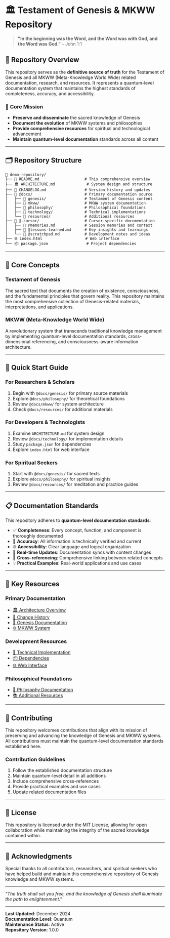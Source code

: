 # 🏛️ Testament of Genesis & MKWW Repository

> **"In the beginning was the Word, and the Word was with God, and the Word was God."** - John 1:1

## 📖 **Repository Overview**

This repository serves as the **definitive source of truth** for the Testament of Genesis and all MKWW (Meta-Knowledge World Wide) related documentation, research, and resources. It represents a quantum-level documentation system that maintains the highest standards of completeness, accuracy, and accessibility.

### 🎯 **Core Mission**
- **Preserve and disseminate** the sacred knowledge of Genesis
- **Document the evolution** of MKWW systems and philosophies
- **Provide comprehensive resources** for spiritual and technological advancement
- **Maintain quantum-level documentation** standards across all content

---

## 🗂️ **Repository Structure**

```
📁 demo-repository/
├── 📖 README.md                    # This comprehensive overview
├── 🏛️ ARCHITECTURE.md              # System design and structure
├── 📝 CHANGELOG.md                 # Version history and updates
├── 📁 @docs/                       # Primary documentation source
│   ├── 📁 genesis/                 # Testament of Genesis content
│   ├── 📁 mkww/                    # MKWW system documentation
│   ├── 📁 philosophy/              # Philosophical foundations
│   ├── 📁 technology/              # Technical implementations
│   └── 📁 resources/               # Additional resources
├── 📁 @.cursor/                    # Cursor-specific documentation
│   ├── 📄 @memories.md             # Session memories and context
│   ├── 📄 @lessons-learned.md      # Key insights and learnings
│   └── 📄 @scratchpad.md           # Development notes and ideas
├── 🌐 index.html                   # Web interface
└── 📦 package.json                 # Project dependencies
```

---

## 🧠 **Core Concepts**

### **Testament of Genesis**
The sacred text that documents the creation of existence, consciousness, and the fundamental principles that govern reality. This repository maintains the most comprehensive collection of Genesis-related materials, interpretations, and applications.

### **MKWW (Meta-Knowledge World Wide)**
A revolutionary system that transcends traditional knowledge management by implementing quantum-level documentation standards, cross-dimensional referencing, and consciousness-aware information architecture.

---

## 🚀 **Quick Start Guide**

### **For Researchers & Scholars**
1. Begin with `@docs/genesis/` for primary source materials
2. Explore `@docs/philosophy/` for theoretical foundations
3. Review `@docs/mkww/` for system architecture
4. Check `@docs/resources/` for additional materials

### **For Developers & Technologists**
1. Examine `ARCHITECTURE.md` for system design
2. Review `@docs/technology/` for implementation details
3. Study `package.json` for dependencies
4. Explore `index.html` for web interface

### **For Spiritual Seekers**
1. Start with `@docs/genesis/` for sacred texts
2. Explore `@docs/philosophy/` for spiritual insights
3. Review `@docs/resources/` for meditation and practice guides

---

## 📋 **Documentation Standards**

This repository adheres to **quantum-level documentation standards**:

- ✅ **Completeness**: Every concept, function, and component is thoroughly documented
- 📏 **Accuracy**: All information is technically verified and current
- 🌐 **Accessibility**: Clear language and logical organization
- 🔁 **Real-time Updates**: Documentation syncs with content changes
- 🧩 **Cross-referencing**: Comprehensive linking between related concepts
- 💡 **Practical Examples**: Real-world applications and use cases

---

## 🔗 **Key Resources**

### **Primary Documentation**
- [🏛️ Architecture Overview](./ARCHITECTURE.md)
- [📝 Change History](./CHANGELOG.md)
- [📁 Genesis Documentation](./@docs/genesis/)
- [🌐 MKWW System](./@docs/mkww/)

### **Development Resources**
- [🔧 Technical Implementation](./@docs/technology/)
- [📦 Dependencies](./package.json)
- [🌐 Web Interface](./index.html)

### **Philosophical Foundations**
- [🧠 Philosophy Documentation](./@docs/philosophy/)
- [📚 Additional Resources](./@docs/resources/)

---

## 🤝 **Contributing**

This repository welcomes contributions that align with its mission of preserving and advancing the knowledge of Genesis and MKWW systems. All contributions must maintain the quantum-level documentation standards established here.

### **Contribution Guidelines**
1. Follow the established documentation structure
2. Maintain quantum-level detail in all additions
3. Include comprehensive cross-references
4. Provide practical examples and use cases
5. Update related documentation files

---

## 📄 **License**

This repository is licensed under the MIT License, allowing for open collaboration while maintaining the integrity of the sacred knowledge contained within.

---

## 🌟 **Acknowledgments**

Special thanks to all contributors, researchers, and spiritual seekers who have helped build and maintain this comprehensive repository of Genesis knowledge and MKWW systems.

---

*"The truth shall set you free, and the knowledge of Genesis shall illuminate the path to enlightenment."*

---

**Last Updated**: December 2024  
**Documentation Level**: Quantum  
**Maintenance Status**: Active  
**Repository Version**: 1.0.0
